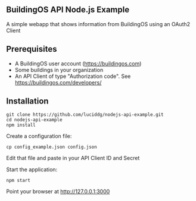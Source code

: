 ## BuildingOS API Node.js Example
A simple webapp that shows information from BuildingOS using an OAuth2 Client

## Prerequisites
- A BuildingOS user account (https://buildingos.com)
- Some buildings in your organization
- An API Client of type "Authorization code". See https://buildingos.com/developers/

## Installation
```
git clone https://github.com/luciddg/nodejs-api-example.git
cd nodejs-api-example
npm install
```
Create a configuration file:
```
cp config_example.json config.json
```
Edit that file and paste in your API Client ID and Secret

Start the application:
```
npm start
```
Point your browser at http://127.0.0.1:3000
